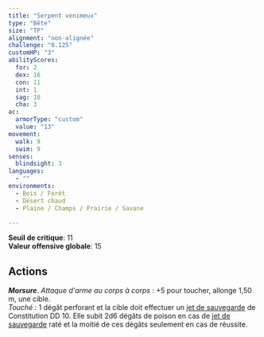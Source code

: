 ```yaml
---
title: "Serpent venimeux"
type: "Bête"
size: "TP"
alignment: "non-alignée"
challenge: "0.125"
customHP: "3"
abilityScores:
  for: 2
  dex: 16
  con: 11
  int: 1
  sag: 10
  cha: 3
ac:
  armorType: "custom"
  value: "13"
movement:
  walk: 9
  swim: 9
senses:
  blindsight: 3
languages:
  - ""
environments:
  - Bois / Forêt
  - Désert chaud
  - Plaine / Champs / Prairie / Savane

---
```

**Seuil de critique**: 11            
**Valeur offensive globale**: 15      
## Actions
_**Morsure**_. _Attaque d'arme au corps à corps_ : +5 pour toucher, allonge 1,50 m, une cible.  
_Touché_ : 1 dégât perforant et la cible doit effectuer un [jet de sauvegarde](/utiliser-les-caracteristiques/#jets-de-sauvegarde) de Constitution DD 10. Elle subit 2d6 dégâts de poison en cas de [jet de sauvegarde](/utiliser-les-caracteristiques/#jets-de-sauvegarde) raté et la moitié de ces dégâts seulement en cas de réussite.

